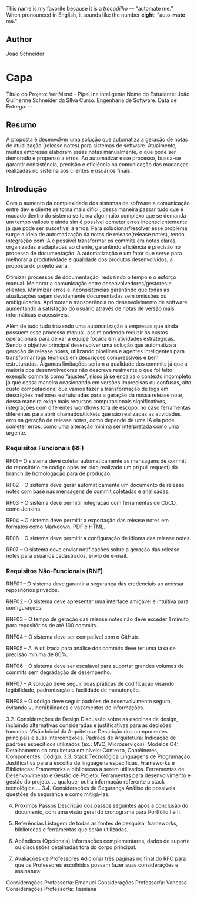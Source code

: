  This name is my favorite because it is a *trocadilho* — “automate me.”  
 When pronounced in English, it sounds like the number **eight**: "auto-**mate** me."

## Author

Joao Schneider

# Capa

Título do Projeto: VeriMend - PipeLine inteligente 
Nome do Estudante: João Guilherme Schneider da SIlva
Curso: Engenharia de Software.
Data de Entrega: --

## Resumo
 A proposta é desenvolver uma solução que automatiza a geração de notas de atualização (release notes) para sistemas de software. Atualmente, muitas empresas elaboram essas notas manualmente, o que pode ser demorado e propenso a erros. Ao automatizar esse processo, busca-se garantir consistência, precisão e eficiência na comunicação das mudanças realizadas no sistema aos clientes e usuários finais.

## Introdução
Com o aumento da complexidade dos sistemas de software a comunicação entre dev e cliente se torna mais difícil, dessa maneira passar tudo que é mudado dentro do sistema se torna algo muito complexo que se demanda um tempo valioso e ainda sim é possível cometer erros inconscientemente já que pode ser suscetível a erros.
Para solucionar/resolver esse problema surge a ideia de automatização da notas de release(release notes), tendo integração com IA é possível transformar os commits em notas claras, organizadas e adaptadas ao cliente, garantindo eficiência e precisão no processo de documentação.
A automatização é um fator que serve para melhorar a produtividade e qualidade dos produtos desenvolvidos, a proposta do projeto seria:

Otimizar processos de documentação, reduzindo o tempo e o esforço manual.
Melhorar a comunicação entre desenvolvedores/gestores e clientes.
Minimizar erros e inconsistências garantindo que todas as atualizações sejam devidamente documentadas sem omissões ou ambiguidades.
Aprimorar a transparência no desenvolvimento de software aumentando a satisfação do usuário através de notas de versão mais informáticas e acessíveis.

Além de tudo tudo trazendo uma automatização a empresas que ainda possuem esse processo manual, assim podendo reduzir os custos operacionais para deixar a equipe focada em atividades estratégicas.
Sendo o objetivo principal desenvolver uma solução que automatiza a geração de release notes, utilizando pipelines e agentes inteligentes para transformar logs técnicos em descrições compressíveis e bem estruturadas. 
Algumas limitações seriam a qualidade dos commits já que a maioria dos desenvolvedores não descreve realmente o que foi feito exemplo commits como “ajustes”, nisso já se encaixa o contexto incompleto já que dessa maneira ocasionando em versões imprecisas ou confusas, alto custo computacional que vamos fazer a transformação de logs em descrições melhores estruturadas para a geração da nossa release note, dessa maneira exige mais recursos computacionais significativos, integrações com diferentes workflows fora de escopo, no caso ferramentas diferentes para abrir chamados/tickets que são realizadas as atividades, erro na geraçāo de release notes, como depende de uma IA ela pode cometer erros, como uma alteraçāo minima ser interpretada como uma urgente.

### Requisitos Funcionais (RF)
RF01 – O sistema deve coletar automaticamente as mensagens de commit do repositório de código após ter sido realizado um pr(pull request) da branch de homologação para de produção..

RF02 – O sistema deve gerar automaticamente um documento de release notes com base nas mensagens de commit coletadas e analisadas.

RF03 – O sistema deve permitir integração com ferramentas de CI/CD, como Jenkins.

RF04 – O sistema deve permitir a exportação das release notes em formatos como Markdown, PDF e HTML.

RF06 – O sistema deve permitir a configuração de idioma das release notes.

RF07 – O sistema deve enviar notificações sobre a geração das release notes para usuários cadastrados, envio de e-mail.

### Requisitos Não-Funcionais (RNF)

RNF01 – O sistema deve garantir a segurança das credenciais ao acessar repositórios privados.

RNF02 – O sistema deve apresentar uma interface amigável e intuitiva para configurações.

RNF03 – O tempo de geração das release notes não deve exceder 1 minuto para repositórios de até 100 commits.

RNF04 – O sistema deve ser compatível com o GitHub.

RNF05 – A IA utilizada para análise dos commits deve ter uma taxa de precisão mínima de 80%.

RNF06 – O sistema deve ser escalável para suportar grandes volumes de commits sem degradação de desempenho.

RNF07 – A solução deve seguir boas práticas de codificação visando legibilidade, padronização e facilidade de manutenção.

RNF08 – O código deve seguir padrões de desenvolvimento seguro, evitando vulnerabilidades e vazamentos de informações.

3.2. Considerações de Design
Discussão sobre as escolhas de design, incluindo alternativas consideradas e justificativas para as decisões tomadas.
Visão Inicial da Arquitetura: Descrição dos componentes principais e suas interconexões.
Padrões de Arquitetura: Indicação de padrões específicos utilizados (ex.: MVC, Microserviços).
Modelos C4: Detalhamento da arquitetura em níveis: Contexto, Contêineres, Componentes, Código.
3.3. Stack Tecnológica
Linguagens de Programação: Justificativa para a escolha de linguagens específicas.
Frameworks e Bibliotecas: Frameworks e bibliotecas a serem utilizados.
Ferramentas de Desenvolvimento e Gestão de Projeto: Ferramentas para desenvolvimento e gestão do projeto. ... qualquer outra informação referente a stack tecnológica ...
3.4. Considerações de Segurança
Análise de possíveis questões de segurança e como mitigá-las.

4. Próximos Passos
Descrição dos passos seguintes após a conclusão do documento, com uma visão geral do cronograma para Portfólio I e II.

5. Referências
Listagem de todas as fontes de pesquisa, frameworks, bibliotecas e ferramentas que serão utilizadas.

6. Apêndices (Opcionais)
Informações complementares, dados de suporte ou discussões detalhadas fora do corpo principal.

7. Avaliações de Professores
Adicionar três páginas no final do RFC para que os Professores escolhidos possam fazer suas considerações e assinatura:

Considerações Professor/a: Emanuel
Considerações Professor/a: Vanessa
Considerações Professor/a: Tassiana